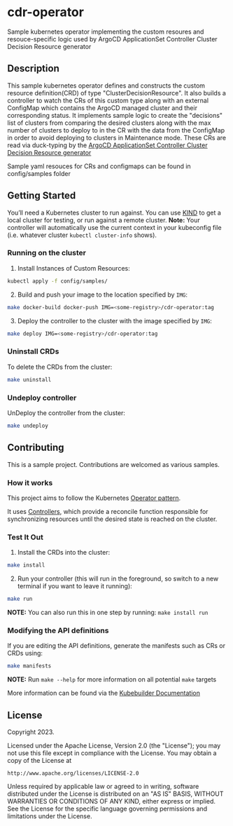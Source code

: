 # cdr-operator
Sample kubernetes operator implementing the custom resoures and resouce-specific logic used by ArgoCD ApplicationSet Controller Cluster Decision Resource generator

## Description
This sample kubernetes operator defines and constructs the custom resource definition(CRD) of type "ClusterDecisionResource". It also builds a controller to watch the CRs of this custom type along with an external ConfigMap which contains the ArgoCD managed cluster and their corresponding status. It implements sample logic to create the "decisions" list of clusters from comparing the desired clusters along with the max number of clusters to deploy to in the CR with the data from the ConfigMap in order to avoid deploying to clusters in Maintenance mode. These CRs are read via duck-typing by the [ArgoCD ApplicationSet Controller Cluster Decision Resource generator](https://argocd-applicationset.readthedocs.io/en/stable/Generators-Cluster-Decision-Resource/)

Sample yaml resouces for CRs and configmaps can be found in config/samples folder

## Getting Started
You’ll need a Kubernetes cluster to run against. You can use [KIND](https://sigs.k8s.io/kind) to get a local cluster for testing, or run against a remote cluster.
**Note:** Your controller will automatically use the current context in your kubeconfig file (i.e. whatever cluster `kubectl cluster-info` shows).

### Running on the cluster
1. Install Instances of Custom Resources:

```sh
kubectl apply -f config/samples/
```

2. Build and push your image to the location specified by `IMG`:

```sh
make docker-build docker-push IMG=<some-registry>/cdr-operator:tag
```

3. Deploy the controller to the cluster with the image specified by `IMG`:

```sh
make deploy IMG=<some-registry>/cdr-operator:tag
```

### Uninstall CRDs
To delete the CRDs from the cluster:

```sh
make uninstall
```

### Undeploy controller
UnDeploy the controller from the cluster:

```sh
make undeploy
```

## Contributing
This is a sample project. Contributions are welcomed as various samples.

### How it works
This project aims to follow the Kubernetes [Operator pattern](https://kubernetes.io/docs/concepts/extend-kubernetes/operator/).

It uses [Controllers](https://kubernetes.io/docs/concepts/architecture/controller/),
which provide a reconcile function responsible for synchronizing resources until the desired state is reached on the cluster.

### Test It Out
1. Install the CRDs into the cluster:

```sh
make install
```

2. Run your controller (this will run in the foreground, so switch to a new terminal if you want to leave it running):

```sh
make run
```

**NOTE:** You can also run this in one step by running: `make install run`

### Modifying the API definitions
If you are editing the API definitions, generate the manifests such as CRs or CRDs using:

```sh
make manifests
```

**NOTE:** Run `make --help` for more information on all potential `make` targets

More information can be found via the [Kubebuilder Documentation](https://book.kubebuilder.io/introduction.html)

## License

Copyright 2023.

Licensed under the Apache License, Version 2.0 (the "License");
you may not use this file except in compliance with the License.
You may obtain a copy of the License at

    http://www.apache.org/licenses/LICENSE-2.0

Unless required by applicable law or agreed to in writing, software
distributed under the License is distributed on an "AS IS" BASIS,
WITHOUT WARRANTIES OR CONDITIONS OF ANY KIND, either express or implied.
See the License for the specific language governing permissions and
limitations under the License.

